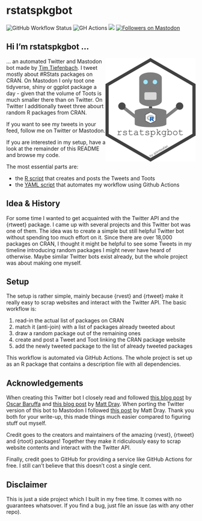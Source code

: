 
<!-- README.md is generated from README.Rmd. Please edit that file -->

# rstatspkgbot

<!-- badges: start -->

![GitHub Workflow
Status](https://img.shields.io/github/actions/workflow/status/timteafan/rstatspkgbot/tweet_rpkg.yaml?branch=main&label=bot%20status&logo=Github%20Actions&logoColor=white&style=flat-square)
![GH
Actions](https://img.shields.io/static/v1?label=automated%20with&message=GitHub%20Actions&color=2088FF&logo=GitHub%20Actions&style=flat-square&labelColor=52535e)
[<img src="https://img.shields.io/badge/dynamic/json?url=https://raw.githubusercontent.com/TimTeaFan/rstatspkgbot/run_bot/data/followers&label=Twitter&query=$.data.followers&style=social&logo=Twitter">](https://twitter.com/timteafan/status/1511034067344572422?s=21)
<a rel="me" href="https://botsin.space/@rstatspkgbot"><img src="https://img.shields.io/mastodon/follow/109705735000267415?domain=https%3A%2F%2Fbotsin.space&amp;label=Mastodon%20&amp;style=social" alt="Followers on Mastodon"/></a>
<!-- badges: end -->

## Hi I’m rstatspkgbot …

<a id="logo" href="https://raw.githubusercontent.com/TimTeaFan/rstatspkgbot/main/man/figures/logo_big.png"><img src="man/figures/logo.png" alt="rstatspkgbot's logo a robot with an R hex sticker" align="right"></a>

… an automated Twitter and Mastodon bot made by [Tim
Tiefenbach](https://twitter.com/TimTeaFan). I tweet mostly about
\#RStats packages on CRAN. On Mastodon I only toot one tidyverse, shiny
or ggplot package a day - given that the volume of Toots is much smaller
there than on Twitter. On Twitter I additionally tweet three abourt
random R packages from CRAN.

If you want to see my tweets in your feed, follow me on Twitter or
Mastodon.

If you are interested in my setup, have a look at the remainder of this
README and browse my code.

The most essential parts are:

- the [R script](/R/create_post_and_tweet.R) that creates and posts the
  Tweets and Toots
- the [YAML script](/.github/workflows/tweet_rpkg.yaml) that automates
  my workflow using Github Actions

## Idea & History

For some time I wanted to get acquainted with the Twitter API and the
{rtweet} package. I came up with several projects and this Twitter bot
was one of them. The idea was to create a simple but still helpful
Twitter bot without spending too much effort on it. Since there are over
18,000 packages on CRAN, I thought it might be helpful to see some
Tweets in my timeline introducing random packages I might never have
heard of otherwise. Maybe similar Twitter bots exist already, but the
whole project was about making one myself.

## Setup

The setup is rather simple, mainly because {rvest} and {rtweet} make it
really easy to scrap websites and interact with the Twitter API. The
basic workflow is:

1.  read-in the actual list of packages on CRAN
2.  match it (anti-join) with a list of packages already tweeted about
3.  draw a random package out of the remaining ones
4.  create and post a Tweet and Toot linking the CRAN package website
5.  add the newly tweeted package to the list of already tweeted
    packages

This workflow is automated via GitHub Actions. The whole project is set
up as an R package that contains a description file with all
dependencies.

## Acknowledgements

When creating this Twitter bot I closely read and followed [this blog
post](https://oscarbaruffa.com/twitterbot/) by [Oscar
Baruffa](https://twitter.com/oscarbaruffa/) and [this blog
post](https://www.rostrum.blog/2020/09/21/londonmapbot/) by [Matt
Dray](https://twitter.com/mattdray/). When porting the Twitter version
of this bot to Mastodon I followed [this
post](https://www.rostrum.blog/2023/02/09/londonmapbotstodon/) by Matt
Dray. Thank you both for your write-up, this made things much easier
compared to figuring stuff out myself.

Credit goes to the creators and maintainers of the amazing {rvest},
{rtweet} and {rtoot} packages! Together they make it ridiculously easy
to scrap website contents and interact with the Twitter API.

Finally, credit goes to GitHub for providing a service like GitHub
Actions for free. I still can’t believe that this doesn’t cost a single
cent.

## Disclaimer

This is just a side project which I built in my free time. It comes with
no guarantees whatsover. If you find a bug, just file an issue (as with
any other repo).
